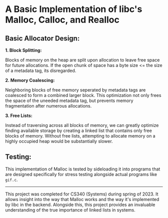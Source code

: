 # A Basic Implementation of libc's Malloc, Calloc, and Realloc

## Basic Allocator Design:

**1. Block Splitting:**

Blocks of memory on the heap are split upon allocation to leave free space for future allocations. If the open chunk of space has a byte size <= the size of a metadata tag, its disregarded.

**2. Memory Coalescing:**

Neighboring blocks of free memory seperated by metadata tags are coalesced to form a combined larger block. This optimization not only frees the space of the uneeded metadata tag, but prevents memory fragmentation after numerous allocations.

**3. Free Lists:**

Instead of traversing across all blocks of memory, we can greatly optimize finding available storage by creating a linked list that contains only free blocks of memory. Without free lists, attempting to allocate memory on a highly occupied heap would be substantially slower.
## Testing:

This implementation of Malloc is tested by sideloading it into programs that are designed specifically for stress testing alongside actual programs like ``gif.c``.

-----

This project was completed for CS340 (Systems) during spring of 2023. It allows insight into the way that Malloc works and the way it's implemented by libc in the backend. Alongside this, this project provides an invaluable understanding of the true importance of linked lists in systems. 



